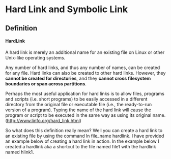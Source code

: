 # Hard Link and Symbolic Link

## Definition
#### HardLink
A hard link is merely an additional name for an existing file on Linux or other Unix-like operating systems.

Any number of hard links, and thus any number of names, can be created for any file. Hard links can also be created to other hard links. However, they **cannot be created for directories**, and they **cannot cross filesystem boundaries or span across partitions**.

Perhaps the most useful application for hard links is to allow files, programs and scripts (i.e. short programs) to be easily accessed in a different directory from the original file or executable file (i.e., the ready-to-run version of a program). Typing the name of the hard link will cause the program or script to be executed in the same way as using its original name. (http://www.linfo.org/hard_link.html)

So what does this definition really mean? Well you can create a hard link to an existing file by using the command ln file_name hardlink. I have provided an example below of creating a hard link in action. In the example below I created a hardlink aka a shortcut to the file named file1 with the hardlink named hlink1.

